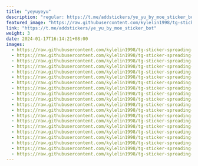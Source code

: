 ```yaml
---
title: "yeyuyeyu"
description: "regular: https://t.me/addstickers/ye_yu_by_moe_sticker_bot"
featured_image: "https://raw.githubusercontent.com/kylelin1998/tg-sticker-spreading-worldwide-images/main/img/0aa7ea81-9a4e-4a0f-8099-2da3730b8dff.jpg"
link: "https://t.me/addstickers/ye_yu_by_moe_sticker_bot"
weight: 3
date: 2024-01-17T16:14:21+08:00
images:
  - https://raw.githubusercontent.com/kylelin1998/tg-sticker-spreading-worldwide-images/main/img/0aa7ea81-9a4e-4a0f-8099-2da3730b8dff.jpg
  - https://raw.githubusercontent.com/kylelin1998/tg-sticker-spreading-worldwide-images/main/img/458e6d08-42e6-4d27-bc1c-eef66b3937dc.jpg
  - https://raw.githubusercontent.com/kylelin1998/tg-sticker-spreading-worldwide-images/main/img/da8016ce-4896-442e-b3ef-a4b06e644fec.jpg
  - https://raw.githubusercontent.com/kylelin1998/tg-sticker-spreading-worldwide-images/main/img/4ab8c379-5f0e-4a8f-bd36-8bbd87305573.jpg
  - https://raw.githubusercontent.com/kylelin1998/tg-sticker-spreading-worldwide-images/main/img/f4074180-17c9-487b-bfed-39fd8823ae9e.jpg
  - https://raw.githubusercontent.com/kylelin1998/tg-sticker-spreading-worldwide-images/main/img/5e286bd5-cc80-4a47-8b15-9b35f67e2a48.jpg
  - https://raw.githubusercontent.com/kylelin1998/tg-sticker-spreading-worldwide-images/main/img/9f460b72-d7c4-44d9-b4ab-a914ccb5a5b3.jpg
  - https://raw.githubusercontent.com/kylelin1998/tg-sticker-spreading-worldwide-images/main/img/73c45307-d836-495e-bf59-42b6be33f5ed.jpg
  - https://raw.githubusercontent.com/kylelin1998/tg-sticker-spreading-worldwide-images/main/img/343f0cb4-8010-4c55-9ff8-92053a2222da.jpg
  - https://raw.githubusercontent.com/kylelin1998/tg-sticker-spreading-worldwide-images/main/img/7fdc44f2-19d7-41ac-a09d-b7100e9bf4f4.jpg
  - https://raw.githubusercontent.com/kylelin1998/tg-sticker-spreading-worldwide-images/main/img/dbcb5324-7c1a-4da2-880b-bd611c6ed142.jpg
  - https://raw.githubusercontent.com/kylelin1998/tg-sticker-spreading-worldwide-images/main/img/cea1f5ef-019c-43eb-bfcb-28559a34b6e9.jpg
  - https://raw.githubusercontent.com/kylelin1998/tg-sticker-spreading-worldwide-images/main/img/bc25de57-f604-4905-88f4-36eca7c3e216.jpg
  - https://raw.githubusercontent.com/kylelin1998/tg-sticker-spreading-worldwide-images/main/img/7249290d-acb1-4bf1-8949-4812300bc587.jpg
  - https://raw.githubusercontent.com/kylelin1998/tg-sticker-spreading-worldwide-images/main/img/44a8bee9-e7ab-497d-8d2d-2849df7a402c.jpg
  - https://raw.githubusercontent.com/kylelin1998/tg-sticker-spreading-worldwide-images/main/img/2350cfaa-6dff-4459-a645-0f3d1fc76a31.jpg
  - https://raw.githubusercontent.com/kylelin1998/tg-sticker-spreading-worldwide-images/main/img/185c8285-9e1f-40c5-ba6b-07840fe5d45a.jpg
  - https://raw.githubusercontent.com/kylelin1998/tg-sticker-spreading-worldwide-images/main/img/96562217-ec41-4105-8bd7-e5f7c49f7a3d.jpg
  - https://raw.githubusercontent.com/kylelin1998/tg-sticker-spreading-worldwide-images/main/img/d26a89e3-b6ee-4e3e-94ad-53509493fdb0.jpg
  - https://raw.githubusercontent.com/kylelin1998/tg-sticker-spreading-worldwide-images/main/img/9d219f13-9d94-41c5-8e2f-64a86f34eabf.jpg
---
```

